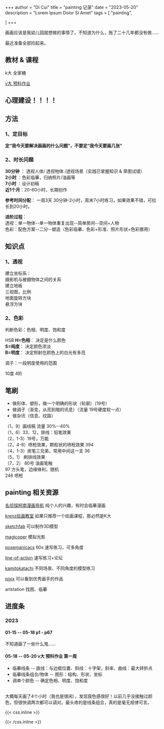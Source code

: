 +++
author = "Di Cui"
title = "painting 记录"
date = "2023-05-20"
description = "Lorem Ipsum Dolor Si Amet"
tags = [
    "painting",

]
+++

画画应该是我幼儿园就想做的事情了，不知道为什么，拖了二十几年都没有做……

最近准备全部捡起来。



## 教材 & 课程

k大 全家桶

[v大 预科作业](https://www.bilibili.com/video/BV1Ff4y1R7bH/?spm_id_from=333.337.search-card.all.click&vd_source=aff71f9dc82b763304a211b19dcf20eb)


## 心理建设！！！！



## 方法

### 1、定目标

**定“我今天要解决画画的什么问题”，不要定“我今天要画几张”**


### 2、时长问题

**30分钟** ： 透视人体/ 透视物体 /透视场景（实践已掌握知识 & 草图试错）</br>
**2小时** ：色彩临摹，归纳照片/油画等</br>
**7小时** ：设计初稿</br>
**近1个月**：20-60小时，长期创作

**参考时间分配**：
一周3天 30分钟-2小时，周末7小时练习，如果效果不错，可拉长到20小时。

**进阶过程**：</br>
透视：单一物体--单一物体重复出现--简单房间--空间+人物</br>
色彩：配色方案--二分--塑造（色彩临摹、色彩+形准、照片形状+色彩挪用）</br>





## 知识点

### 1、透视

建立坐标系：</br>
摄影机与被摄物体之间的关系</br>
建立地板</br>
三视图，比例</br>
地面旋转方块</br>
悬浮方块</br>


### 2、色彩

判断色彩：色相、明度、饱和度

HSB
**H=色相**： 决定是什么颜色</br>
**S=纯度**： 决定颜色浓淡</br>
**B=明度**： 决定照射在颜色上的白光有多亮</br>

调子：一段明度使用的范围

10度
4阶




## 笔刷

- 做形体、塑形，做一个明确的形状（轮廓）（19号）
- 做调子（渐变，从亮到暗的讯息）（流量 19号硬度软一点）
- 做杂讯（信息、纹路）


（1，9）画线稿 流量 30%--40%</br>
（1，6）33、12，排线：铅笔效果</br>
（2，1-3）19号，万能</br>
（2，4-8）喷枪效果，颗粒状的喷枪效果 394</br>
（4，1-3）炭笔三兄弟，常用中间这一支 36</br>
（5，1） 刷排线效果</br>
（7，2） 80号 油画笔触</br>
  97 方头笔，边缘锋利，随机</br>
  246 喷枪</br>



## painting 相关资源

[名侦探柯南漫画导航](https://tieba.baidu.com/p/3383251367?p_tk=184767xqGQiUCvGUQ905bahTflLargmIrpA2i%2FNeeIWo1WnjMprLBiRdwQ34owrsIfkt1bJwWmpCXnIIHDwR5bEzpXzkjHOGpFiCMV1pybBPo144Yl63PG3kDawTPHVCL7flQh1I281%2BQ9DHiGhMCht8pw%3D%3D&p_timestamp=1674630601&p_sign=7cb3b1d6d25a438b2125ae2acda93aa5&p_signature=7cb3b1d6d25a438b2125ae2acda93aa5&__pc2ps_ab=184767xqGQiUCvGUQ905bahTflLargmIrpA2i%2FNeeIWo1WnjMprLBiRdwQ34owrsIfkt1bJwWmpCXnIIHDwR5bEzpXzkjHOGpFiCMV1pybBPo144Yl63PG3kDawTPHVCL7flQh1I281%2BQ9DHiGhMCht8pw%3D%3D|1674630601|7cb3b1d6d25a438b2125ae2acda93aa5|7cb3b1d6d25a438b2125ae2acda93aa5&red_tag=0602369799)
纯个人的兴趣，有时会临摹漫画

[krenz绘画教室](https://krenz.art/)
如果只推荐一个绘画课程，那必然是K大

[sketchfab](https://sketchfab.com/)
可以制作3D模型

[magicoper](https://magicposer.com/)
模拟光影

[posemanicacs](https://www.posemaniacs.com/zh-Hans)
60s 速写练习，可多角度

[line-of-action](https://line-of-action.com/zh)
速写练习+论坛

[kamitokatachi](https://www.kamitokatachi.com/)
不同场景、不同角度的模型练习

[pixix](https://www.pixiv.net/)
可以看到优秀画手的作品

artstation
找图、临摹



## 进度条

### 2023 </br>

#### 01-15 -- 05-18  p1 - p67  

不知道画了一些什么鬼……


#### 05-18 -- 05-20  v大 预科作业  第一周

- 临摹线条 -- 直线：与边框位置、斜线：十字架，斜率、曲线：最大转折点
- 临摹线条组合/物体 -- 图形：结构、形状、坐标
- 调单个颜色 --  确定色相、明度、饱和度


<p style="background-color:	#DCDCDC opacity:0.5 " ></br>大概每天画了4个小时（我也是很闲），发现我色感很好！以前几乎没接触过颜色，但很快调两次都可以调对。最头疼的是线条组合，真的是毫无规律可言。</br></p>











{{< css.inline >}}

<style>
.canon { background: white; width: 100%; height: auto; }
</style>

{{< /css.inline >}}
